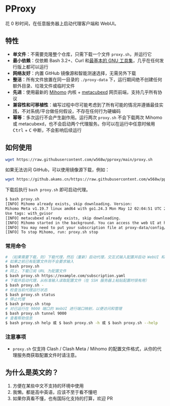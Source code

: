# PProxy

花 0 秒时间，在任意服务器上启动代理客户端和 WebUI。

## 特性

- **单文件**：不需要克隆整个仓库，只需下载一个文件 `proxy.sh`，并运行它
- **最小依赖**：仅依赖 Bash 3.2+、Curl 和[最基本的 GNU 工具集](https://github.com/w568w/pproxy/blob/main/proxy.sh#L12)，几乎在任何发行版上都可以运行
- **网络友好**：内置 GitHub 镜像源和智能测速选择，无需另外下载
- **整洁**：所有文件放置在同一目录的 `./proxy-data` 下，运行期间绝不创建任何额外目录、垃圾文件或临时文件
- **先进**：使用最新的 [Mihomo](https://github.com/MetaCubeX/mihomo) 内核 + [metacubexd](https://github.com/metacubex/metacubexd) 网页前端，支持几乎所有协议
- **兼容性和可移植性**：编写过程中尽可能考虑到了所有可能的情况并遵循最佳实践，不对系统/平台做任何假设，不存在任何行为硬编码
- **幂等**：多次运行不会产生副作用。运行两次 `proxy.sh` 不会下载两次 Mihomo 或 metacubexd，也不会启动两个代理服务。你可以在运行中任意时候用 <kbd>Ctrl</kbd> + <kbd>C</kbd> 中断，不会影响后续运行

## 如何使用

```bash
wget https://raw.githubusercontent.com/w568w/pproxy/main/proxy.sh
```

如果无法访问 GitHub，可以使用镜像源下载，例如：

```bash
wget https://github.akams.cn/https://raw.githubusercontent.com/w568w/pproxy/main/proxy.sh
```

下载后执行 `bash proxy.sh` 即可启动代理。

```bash
$ bash proxy.sh
[INFO] Mihomo already exists, skip downloading. Version: 
Mihomo Meta v1.19.7 linux amd64 with go1.24.3 Mon May 12 02:04:51 UTC 2025
Use tags: with_gvisor
[INFO] metacubexd already exists, skip downloading.
[INFO] Mihomo started in the background. You can access the web UI at http://<server-ip>:9091/ui
[INFO] You may need to put your subscription file at proxy-data/config/config.yaml and restart Mihomo.
[INFO] To stop Mihomo, run: proxy.sh stop
```

### 常用命令

```bash
# （如果需要下载，则）下载代理，然后（重新）启动代理，交互式输入配置并启动 WebUI 和隧道服务
# 如果之前已有配置文件则不会要求输入
$ bash proxy.sh
# 同上，下载订阅 URL 为配置文件
$ bash proxy.sh https://example.com/subscription.yaml
# 下载并启动代理，从标准输入读取配置文件（在 SSH 服务器上粘贴配置时很有用）
$ bash proxy.sh -
# 检查当前代理运行状态
$ bash proxy.sh status
# 停止代理
$ bash proxy.sh stop
# 对已运行在 9000 端口的 WebUI 进行端口映射，以便访问和管理
$ bash proxy.sh tunnel 9000
# 查看帮助信息
$ bash proxy.sh help 或 $ bash proxy.sh -h 或 $ bash proxy.sh --help
```

### 注意事项

- `proxy.sh` 仅支持 Clash / Clash Meta / Mihomo 的配置文件格式，从你的代理服务商获取配置文件时请注意。

## 为什么是英文的？

1. 方便在某些中文不支持的环境中使用
2. 我懒。都是高中英语，应该不至于看不懂吧
3. 如果你真看不懂，也有国际化支持的打算，欢迎 PR
